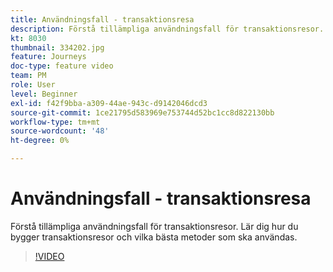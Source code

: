 ```yaml
---
title: Användningsfall - transaktionsresa
description: Förstå tillämpliga användningsfall för transaktionsresor. Lär dig hur du bygger transaktionsresor och vilka bästa metoder som ska användas.
kt: 8030
thumbnail: 334202.jpg
feature: Journeys
doc-type: feature video
team: PM
role: User
level: Beginner
exl-id: f42f9bba-a309-44ae-943c-d9142046dcd3
source-git-commit: 1ce21795d583969e753744d52bc1cc8d822130bb
workflow-type: tm+mt
source-wordcount: '48'
ht-degree: 0%

---
```


# Användningsfall - transaktionsresa

Förstå tillämpliga användningsfall för transaktionsresor. Lär dig hur du bygger transaktionsresor och vilka bästa metoder som ska användas.

>[!VIDEO](https://video.tv.adobe.com/v/334202?quality=12)
